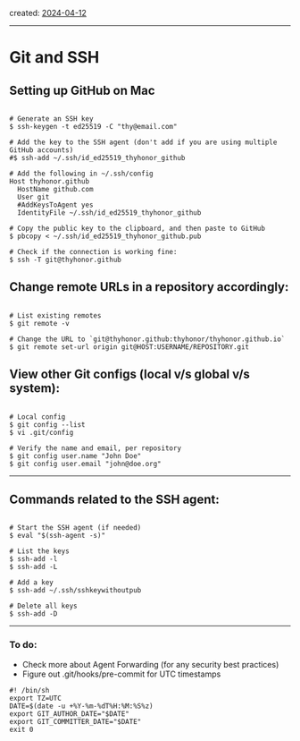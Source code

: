 
created: [2024-04-12]()

---
# Git and SSH

## Setting up GitHub on Mac

```shell

# Generate an SSH key
$ ssh-keygen -t ed25519 -C "thy@email.com"

# Add the key to the SSH agent (don't add if you are using multiple GitHub accounts)
#$ ssh-add ~/.ssh/id_ed25519_thyhonor_github

# Add the following in ~/.ssh/config
Host thyhonor.github
  HostName github.com
  User git
  #AddKeysToAgent yes
  IdentityFile ~/.ssh/id_ed25519_thyhonor_github

# Copy the public key to the clipboard, and then paste to GitHub
$ pbcopy < ~/.ssh/id_ed25519_thyhonor_github.pub

# Check if the connection is working fine:
$ ssh -T git@thyhonor.github

```

## Change remote URLs in a repository accordingly:

```shell

# List existing remotes
$ git remote -v

# Change the URL to `git@thyhonor.github:thyhonor/thyhonor.github.io`
$ git remote set-url origin git@HOST:USERNAME/REPOSITORY.git

```

## View other Git configs (local v/s global v/s system):

```shell

# Local config
$ git config --list
$ vi .git/config

# Verify the name and email, per repository
$ git config user.name "John Doe"
$ git config user.email "john@doe.org"

```

---

## Commands related to the SSH agent:
```shell

# Start the SSH agent (if needed)
$ eval "$(ssh-agent -s)"

# List the keys
$ ssh-add -l
$ ssh-add -L

# Add a key
$ ssh-add ~/.ssh/sshkeywithoutpub

# Delete all keys
$ ssh-add -D

```

---

### To do:
- Check more about Agent Forwarding (for any security best practices)
- Figure out .git/hooks/pre-commit for UTC timestamps
```shell
#! /bin/sh
export TZ=UTC
DATE=$(date -u +%Y-%m-%dT%H:%M:%S%z)
export GIT_AUTHOR_DATE="$DATE"
export GIT_COMMITTER_DATE="$DATE"
exit 0
```
